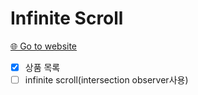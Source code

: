 # Infinite Scroll
[🌐 Go to website](https://yooooujin.github.io/infinite-scroll/)

- [x] 상품 목록
- [ ] infinite scroll(intersection observer사용)
